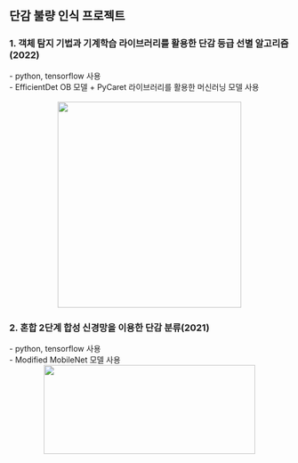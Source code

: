 <h2> 단감 불량 인식 프로젝트 </h2>
<h3> 1. 객체 탐지 기법과 기계학습 라이브러리를 활용한 단감 등급 선별 알고리즘(2022) </h3>
- python, tensorflow 사용 <br/>
- EfficientDet OB 모델 + PyCaret 라이브러리를 활용한 머신러닝 모델 사용 <br/>
<br/>
<div align=center> 
  <img src="https://user-images.githubusercontent.com/39451858/206441593-841dc01c-9491-44af-ab3a-874120a3026e.png"  width="330" height="370"/>
</div>

<h3> 2. 혼합 2단계 합성 신경망을 이용한 단감 분류(2021) </h3>
- python, tensorflow 사용 <br/>
- Modified MobileNet 모델 사용 <br/>
<div align="center">
  <img src="https://user-images.githubusercontent.com/39451858/206478065-1cf06e3d-89bb-4bc1-a8f9-d83a5d2a0d88.png"  width="380" height="160"/>
</div>
<br/>
<br/>

